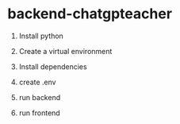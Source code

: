 # backend-chatgpteacher

1. Install python

2. Create a virtual environment

3. Install dependencies

4. create .env

5. run backend

6. run frontend
